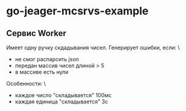 # go-jeager-mcsrvs-example

## Сервис Worker

Имеет одну ручку скдадывания чисел. Генерирует ошибки, если: \

- не смог распарсить json
- передан массив чисел длиной > 5
- в массиве есть нули

Особенности: \

- каждое число "складывается" 100мс
- каждая единица "складывается" 3с

